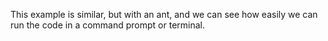 This example is similar, but with an ant, and we can see how easily we can run the code in a command prompt or terminal.
